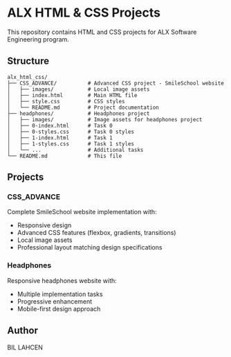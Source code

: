 # ALX HTML & CSS Projects

This repository contains HTML and CSS projects for ALX Software Engineering program.

## Structure

```
alx_html_css/
├── CSS_ADVANCE/          # Advanced CSS project - SmileSchool website
│   ├── images/           # Local image assets
│   ├── index.html        # Main HTML file
│   ├── style.css         # CSS styles
│   └── README.md         # Project documentation
├── headphones/           # Headphones project
│   ├── images/           # Image assets for headphones project
│   ├── 0-index.html      # Task 0
│   ├── 0-styles.css      # Task 0 styles
│   ├── 1-index.html      # Task 1
│   ├── 1-styles.css      # Task 1 styles
│   └── ...               # Additional tasks
└── README.md             # This file
```

## Projects

### CSS_ADVANCE
Complete SmileSchool website implementation with:
- Responsive design
- Advanced CSS features (flexbox, gradients, transitions)
- Local image assets
- Professional layout matching design specifications

### Headphones
Responsive headphones website with:
- Multiple implementation tasks
- Progressive enhancement
- Mobile-first design approach

## Author
BIL LAHCEN

